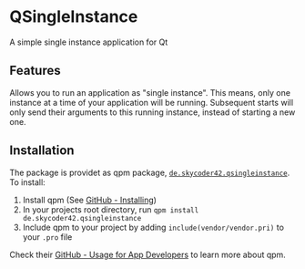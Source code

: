 # QSingleInstance
A simple single instance application for Qt

## Features
Allows you to run an application as "single instance". This means, only one instance at a time of your application will be running. Subsequent starts will only send their arguments to this running instance, instead of starting a new one.

## Installation
The package is providet as qpm package, [`de.skycoder42.qsingleinstance`](https://www.qpm.io/packages/de.skycoder42.qsingleinstance/index.html). To install:

1. Install qpm (See [GitHub - Installing](https://github.com/Cutehacks/qpm/blob/master/README.md#installing))
2. In your projects root directory, run `qpm install de.skycoder42.qsingleinstance`
3. Include qpm to your project by adding `include(vendor/vendor.pri)` to your `.pro` file

Check their [GitHub - Usage for App Developers](https://github.com/Cutehacks/qpm/blob/master/README.md#usage-for-app-developers) to learn more about qpm.
